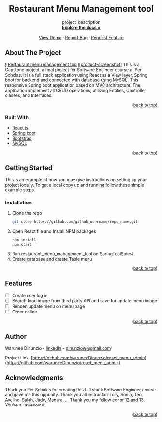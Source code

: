 <!-- PROJECT LOGO -->
<br />
<div align="center">
  <a href="https://github.com/waruneeDinunzio/react_menu">
    <!--img src="images/logo.png" alt="Logo" width="80" height="80"-->
  </a>

<h1 align="center">Restaurant Menu Management tool</h1>

  <p align="center">
    project_description
    <br />
    <a href="https://github.com/waruneeDinunzio/react_menu"><strong>Explore the docs »</strong></a>
    <br />
    <br />
    <a href="https://github.com/waruneeDinunzio/react_menu">View Demo</a>
    ·
    <a href="https://github.com/waruneeDinunzio/react_menu/issues">Report Bug</a>
    ·
    <a href="https://github.com/waruneeDinunzio/react_menu/issues">Request Feature</a>
  </p>
</div>



<!-- TABLE OF CONTENTS -->
<!-- <details>
  <summary>Table of Contents</summary>
  <ol>
    <li>
      <a href="#about-the-project">About The Project</a>
      <ul>
        <li><a href="#built-with">Built With</a></li>
      </ul>
    </li>
    <li>
      <a href="#getting-started">Getting Started</a>
      <ul>
        <li><a href="#prerequisites">Prerequisites</a></li>
        <li><a href="#installation">Installation</a></li>
      </ul>
    </li>
    <li><a href="#usage">Usage</a></li>
    <li><a href="#roadmap">Roadmap</a></li>
    <li><a href="#contributing">Contributing</a></li>
    <li><a href="#license">License</a></li>
    <li><a href="#contact">Contact</a></li>
    <li><a href="#acknowledgments">Acknowledgments</a></li>
  </ol>
</details> -->



<!-- ABOUT THE PROJECT -->
## About The Project

[![Restaurant menu management tool][product-screenshot]](Screen_shot_app1.png)
This is a Capstone project, a final project for Software Engineer course at Per Scholas. It is a full stack application using React as a View layer, Spring boot for backend and connected with database using MySQL. This responsive Spring boot application based on MVC architecture. The application implement all CRUD operations, utilizing Entities, Controller classes, and Interfaces.

<!-- Here's a blank template to get started: To avoid retyping too much info. Do a search and replace with your text editor for the following: `github_username`, `repo_name`, `twitter_handle`, `linkedin_username`, `email`, `email_client`, `project_title`, `project_description` -->

<p align="right">(<a href="#top">back to top</a>)</p>



### Built With

* [React.js](https://reactjs.org/)
* [Spring boot](https://spring.io/projects/spring-boot)
* [Bootstrap](https://getbootstrap.com)
* [MySQL](https://www.mysql.com/)

<p align="right">(<a href="#top">back to top</a>)</p>



<!-- GETTING STARTED -->
## Getting Started

This is an example of how you may give instructions on setting up your project locally.
To get a local copy up and running follow these simple example steps.

<!-- ### Prerequisites

This is an example of how to list things you need to use the software and how to install them.
* npm install
  ```sh
  npm install npm@latest -g
  ``` -->

### Installation

1. Clone the repo
   ```sh
   git clone https://github.com/github_username/repo_name.git
   ```
2. Open React file and Install NPM packages
   ```sh
   npm install
   npm start
   ```
3. Run restaurant_menu_management_tool on SpringToolSuite4
   <!-- ```js
   const API_KEY = 'ENTER YOUR API';
   ``` -->
4. Create database and create Table menu


<p align="right">(<a href="#top">back to top</a>)</p>



<!-- USAGE EXAMPLES -->
<!-- ## Usage

Use this space to show useful examples of how a project can be used. Additional screenshots, code examples and demos work well in this space. You may also link to more resources.

_For more examples, please refer to the [Documentation](https://example.com)_

<p align="right">(<a href="#top">back to top</a>)</p> -->



<!-- ROADMAP -->
## Features

- [ ] Create user log in
- [ ] Search food image from third party API and save for update menu image
- [ ] Renden update menu on menu page
- [ ] Order online

<!-- See the [open issues](https://github.com/github_username/repo_name/issues) for a full list of proposed features (and known issues). -->

<p align="right">(<a href="#top">back to top</a>)</p>



<!-- CONTRIBUTING -->
<!-- ## Contributing

Contributions are what make the open source community such an amazing place to learn, inspire, and create. Any contributions you make are **greatly appreciated**.

If you have a suggestion that would make this better, please fork the repo and create a pull request. You can also simply open an issue with the tag "enhancement".
Don't forget to give the project a star! Thanks again!

1. Fork the Project
2. Create your Feature Branch (`git checkout -b feature/AmazingFeature`)
3. Commit your Changes (`git commit -m 'Add some AmazingFeature'`)
4. Push to the Branch (`git push origin feature/AmazingFeature`)
5. Open a Pull Request

<p align="right">(<a href="#top">back to top</a>)</p> -->



<!-- LICENSE -->
<!-- ## License

Distributed under the MIT License. See `LICENSE.txt` for more information.

<p align="right">(<a href="#top">back to top</a>)</p> -->



<!-- CONTACT -->
## Author

Warunee Dinunzio - [linkedIn](https://www.linkedin.com/in/warunee-dinunzio/) - dinunziow@gmail.com

Project Link: [https://github.com/waruneeDinunzio/react_menu_admin](https://github.com/waruneeDinunzio/react_menu_admin)



<!-- ACKNOWLEDGMENTS -->
## Acknowledgments
Thank you Per Scholas for creating this full stack Software Engineer course and gave me this oppunity.
Thank you all instructor: Tory, Sonia, Teo, Aveline, Salah, Jade, Manara, ... 
Thank you my fellow cohor 12 and 13. You're all awesome.

<p align="right">(<a href="#top">back to top</a>)</p>